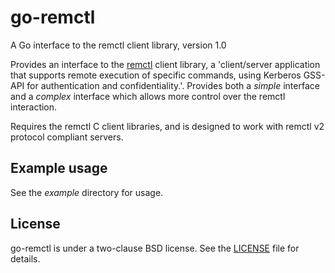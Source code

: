 # go-remctl

A Go interface to the remctl client library, version 1.0

Provides an interface to the [remctl] client library, a 'client/server
application that supports remote execution of specific commands, using Kerberos
GSS-API for authentication and confidentiality.'. Provides both a _simple_
interface and a _complex_ interface which allows more control over the remctl
interaction.

Requires the remctl C client libraries, and is designed to work with remctl
v2 protocol compliant servers.

[remctl]: http://www.eyrie.org/~eagle/software/remctl/

## Example usage

See the *example* directory for usage. 

## License

go-remctl is under a two-clause BSD license. See the [LICENSE][license] file
for details.

[license]: https://github.com/kula/go-remctl/blob/master/LICENSE
